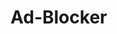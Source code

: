 # Ad-Blocker

<!--<h2>To-Do list</h2>
<ol>
    <li>Learn javascript</li>
    <li>Learn React</li>
    <li>Learn About React</li>
    <li>Learn About HOVER extension</li>
    <li>Implemantation of HOVER in personal Ad-Blocker</li>
</ol>--.

